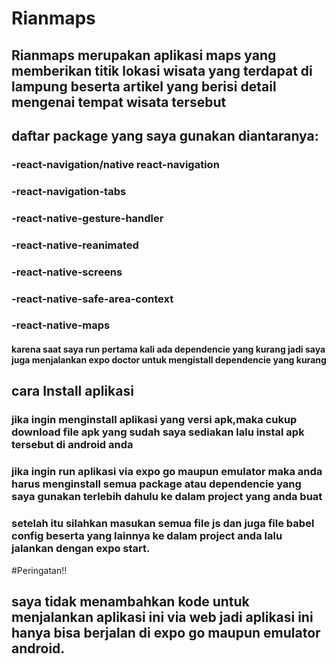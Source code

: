 # Rianmaps

## Rianmaps merupakan aplikasi maps yang memberikan titik lokasi wisata yang terdapat di lampung beserta artikel yang berisi detail mengenai tempat wisata tersebut

## daftar package yang saya gunakan diantaranya: 
### -react-navigation/native react-navigation
### -react-navigation-tabs
### -react-native-gesture-handler
### -react-native-reanimated
### -react-native-screens
### -react-native-safe-area-context
### -react-native-maps
#### karena saat saya run pertama kali ada dependencie yang kurang jadi saya juga menjalankan expo doctor untuk mengistall dependencie yang kurang

## cara Install aplikasi
### jika ingin menginstall aplikasi yang versi apk,maka cukup download file apk yang sudah saya sediakan lalu instal apk tersebut di android anda

### jika ingin run aplikasi via expo go maupun emulator maka anda harus menginstall semua package atau dependencie yang saya gunakan terlebih dahulu ke dalam project yang anda buat
### setelah itu silahkan masukan semua file js dan juga file babel config beserta yang lainnya ke dalam project anda lalu jalankan dengan expo start.


#Peringatan!!
## saya tidak menambahkan kode untuk menjalankan aplikasi ini via web jadi aplikasi ini hanya bisa berjalan di expo go maupun emulator android.